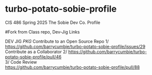 # turbo-potato-sobie-profile
CIS 486 Spring 2025 The Sobie Dev Co. Profile 

#Fork from Class repo, Dev-Jig Links

DEV JIG *PKG* 
Contribute to an Open Source Repo
1/ https://github.com/barrycumbie/turbo-potato-sobie-profile/issues/29
<br>
Contribute as a Collaborator
2/ https://github.com/barrycumbie/turbo-potato-sobie-profile/pull/46
<br>
3/ Code Review
<br>
https://github.com/barrycumbie/turbo-potato-sobie-profile/pull/88




